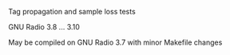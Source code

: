 Tag propagation and sample loss tests

GNU Radio 3.8 ... 3.10

May be compiled on GNU Radio 3.7 with minor Makefile changes
